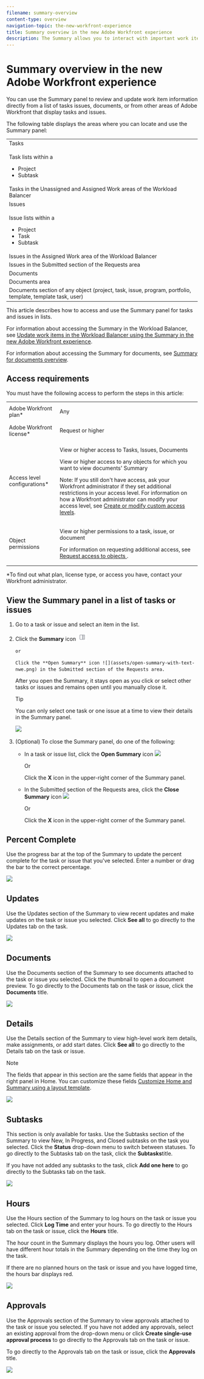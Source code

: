 ```yaml
---
filename: summary-overview
content-type: overview
navigation-topic: the-new-workfront-experience
title: Summary overview in the new Adobe Workfront experience
description: The Summary allows you to interact with important work item information from the following areas - EDIT ME.
---
```


# Summary overview in the new Adobe Workfront experience

<!--
<p data-mc-conditions="QuicksilverOrClassic.Draft mode">The Summary allows you to interact with important work item information from the following areas:</p>
-->

<!--
<p data-mc-conditions="QuicksilverOrClassic.Draft mode">(NOTE:&nbsp;from&nbsp;Courtney: May need to rethink this for beta doc depending when Summary will be in Home.)</p>
-->

<!--
<p data-mc-conditions="QuicksilverOrClassic.Draft mode"> <img src="assets/summary-overview-summary-areas-350x145.png" style="width: 350;height: 145;"> </p>
-->

You can use the Summary panel to review and update work item information directly from a list of tasks issues, documents, or from other areas of Adobe Workfront that display tasks and issues.

The following table displays the areas where you can locate and use the Summary panel: 

<table> 
 <col data-mc-conditions=""> 
 <tbody> 
  <tr> 
   <td>Tasks</td> 
  </tr> 
  <tr> 
   <td> <p>Task lists within a</p> 
    <ul> 
     <li>Project</li> 
     <li>Subtask</li> 
    </ul> </td> 
  </tr> 
  <tr> 
   <td>Tasks in the Unassigned and Assigned Work areas of the Workload Balancer</td> 
  </tr> 
  <tr data-mc-conditions=""> 
   <td>Issues</td> 
  </tr> 
  <tr data-mc-conditions=""> 
   <td> <p>Issue lists within a</p> 
    <ul> 
     <li>Project</li> 
     <li>Task</li> 
     <li>Subtask</li> 
    </ul> </td> 
  </tr> 
  <tr data-mc-conditions=""> 
   <td>Issues in the Assigned Work area of the Workload Balancer</td> 
  </tr> 
  <tr data-mc-conditions=""> 
   <td>Issues in the Submitted section of the Requests area</td> 
  </tr> 
  <tr data-mc-conditions=""> 
   <td>Documents</td> 
  </tr> 
  <tr data-mc-conditions=""> 
   <td>Documents area</td> 
  </tr> 
  <tr data-mc-conditions=""> 
   <td>Documents section of any object (project, task, issue, program, portfolio, template, template task, user)</td> 
  </tr> 
 </tbody> 
</table>

<!--
<p data-mc-conditions="QuicksilverOrClassic.Draft mode">Workfront administrators can customize the Summary in the Layout Template. For more information, see <a href="../../administration-and-setup/customize-workfront/use-layout-templates/create-and-manage-layout-templates.md" class="MCXref xref">Create and manage layout templates</a>.</p>
-->

This article describes how to access and use the Summary panel for tasks and issues in lists.

For information about accessing the Summary in the Workload Balancer, see [Update work items in the Workload Balancer using the Summary in the new Adobe Workfront experience](../../resource-mgmt/workload-balancer/update-items-in-summary-panel-in-workload-balancer.md).

For information about accessing the Summary for documents, see [Summary for documents overview](../../documents/managing-documents/summary-for-documents.md).

## Access requirements

You must have the following access to perform the steps in this article:

<table> 
 <col> 
 <col> 
 <tbody> 
  <tr> 
   <td role="rowheader">Adobe Workfront plan*</td> 
   <td> <p>Any</p> </td> 
  </tr> 
  <tr> 
   <td role="rowheader">Adobe Workfront license*</td> 
   <td> <p>Request or higher</p> </td> 
  </tr> 
  <tr> 
   <td role="rowheader">Access level configurations*</td> 
   <td> <p>View or higher access to Tasks, Issues, Documents</p> <p>View or higher access to any objects for which you want to view documents' Summary</p> <p>Note: If you still don't have access, ask your Workfront administrator if they set additional restrictions in your access level. For information on how a Workfront administrator can modify your access level, see <a href="../../administration-and-setup/add-users/configure-and-grant-access/create-modify-access-levels.md" class="MCXref xref">Create or modify custom access levels</a>.</p> </td> 
  </tr> 
  <tr> 
   <td role="rowheader">Object permissions</td> 
   <td> <p>View or higher permissions to a task, issue, or document</p> <p>For information on requesting additional access, see <a href="../../workfront-basics/grant-and-request-access-to-objects/request-access.md" class="MCXref xref">Request access to objects </a>.</p> </td> 
  </tr> 
 </tbody> 
</table>

&#42;To find out what plan, license type, or access you have, contact your Workfront administrator.

## View the Summary panel in a list of tasks or issues

1. Go to a task or issue and select an item in the list. 
1. Click the **Summary** icon ![](assets/qs-summary-in-new-toolbar-small.png)

   ```or```

   ```Click the **Open Summary** icon ![](assets/open-summary-with-text-nwe.png) in the Submitted section of the Requests area.```

   After you open the Summary, it stays open as you click or select other tasks or issues and remains open until you manually close it.

   >[!TIP]
   >
   >You can only select one task or one issue at a time to view their details in the Summary panel.

   ![](assets/summary-overview--open-task-from-summary-icon-350x112.png)

1. (Optional)&nbsp;To close the Summary panel, do one of the following:

   * In a task or issue list, click the **Open Summary** icon ![](assets/summary-panel-icon.png)

     Or

     Click the **X** icon in the upper-right corner of the Summary panel. 
   
   * In the Submitted section of the Requests area, click the **Close Summary** icon ![](assets/close-summary-with-text-nwe.png)

     Or

     Click the **X** icon in the upper-right corner of the Summary panel.

## Percent Complete

Use the progress bar at the top of the Summary to update the percent complete for the task or issue that you've selected. Enter a number or drag the bar to the correct percentage.

![](assets/summary-overview-percent-complete-350x395.png)

## Updates

Use the Updates section of the Summary to view recent updates and make updates on the task or issue you selected. Click **See all** to go directly to the Updates tab on the task.

![](assets/summary-updates-with-block-quote-350x290.png)

## Documents

Use the Documents section of the Summary to see documents attached to the task or issue you selected. Click the thumbnail to open a document preview. To go directly to the Documents tab on the task or issue, click the **Documents** title.

![](assets/summary-overview-documents-350x84.png)

## Details

Use the Details section of the Summary to view high-level work item details, make assignments, or add start dates. Click **See all** to go directly to the Details tab on the task or issue.

>[!NOTE]
>
>The fields that appear in this section are the same fields that appear in the right panel in Home. You can customize these fields [Customize Home and Summary using a layout template](../../administration-and-setup/customize-workfront/use-layout-templates/customize-home-summary-layout-template.md).

![](assets/summary-overview-details-new-350x278.png)

## Subtasks

This section is only available for tasks. Use the Subtasks section of the Summary to view New, In Progress, and Closed subtasks on the task you selected. Click the **Status** drop-down menu to switch between statuses. To go directly to the Subtasks tab on the task, click the **Subtasks**title.

If you have not added any subtasks to the task, click **Add one here** to go directly to the Subtasks tab on the task.

![](assets/summary-overview-subtasks-350x140.png)

## Hours

Use the Hours section of the Summary to log hours on the task or issue you selected. Click **Log Time** and enter your hours. To go directly to the Hours tab on the task or issue, click the **Hours** title.

The hour count in the Summary displays the hours you log. Other users will have different hour totals in the Summary depending on the time they log on the task.

If there are no planned hours on the task or issue and you have logged time, the hours bar displays red.

![](assets/summary-overview-hours-350x96.png)

## Approvals

Use the Approvals section of the Summary to view approvals attached to the task or issue you selected. If you have not added any approvals, select an existing approval from the drop-down menu or click **Create single-use approval process** to go directly to the Approvals tab on the task or issue.

To go directly to the Approvals tab on the task or issue, click the **Approvals** title.

![](assets/summary-overview-approvals-350x122.png)

